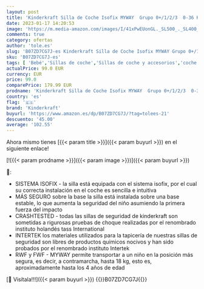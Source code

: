 ```yaml
---
layout: post
title: 'Kinderkraft Silla de Coche Isofix MYWAY  Grupo 0+/1/2/3  0-36 Kg  H-Guard  Negro'
date: 2023-01-17 14:20:53
image: 'https://m.media-amazon.com/images/I/41xPwEUonGL._SL500_._SL400_.jpg'
comments: true
category: ofertas
author: 'tole.es'
slug: 'B07ZD7CG7J-es Kinderkraft Silla de Coche Isofix MYWAY Grupo 0+/1/2/3...'
sku: 'B07ZD7CG7J-es'
tags: [ 'Bebé','Sillas de coche','Sillas de coche y accesorios','coche','de','isofix','kinderkraft','silla','🇪🇸', ]
actualPrice: 99.0 EUR
currency: EUR
price: 99.0
comparePrice: 179.99 EUR
prodname: 'Kinderkraft Silla de Coche Isofix MYWAY  Grupo 0+/1/2/3  0-36 Kg  H-Guard  Negro'
country: 'es'
flag: '🇪🇸'
brand: 'Kinderkraft'
buyurl: 'https://www.amazon.es/dp/B07ZD7CG7J/?tag=tolees-21'
descuento: '45.00'
average: '102.55'
---
```


Ahora mismo tienes [{{< param title >}}]({{< param buyurl >}}) en el siguiente enlace!

[![{{< param prodname >}}]({{< param image >}})]({{< param buyurl >}})

🔎:

- SISTEMA ISOFIX - la silla está equipada con el sistema isofix, por el cual su correcta instalación en el coche es sencilla e intuitiva
- MÁS SEGURO sobre la base la silla está instalada sobre una base estable, lo que aumenta la seguridad del niño asumiendo la primera fuerza del impacto
- CRASHTESTED - todas las sillas de seguridad de kinderkraft son sometidas a rigurosas pruebas de choque realizadas por el renombrado instituto holandés tass International
- INTERTEK los materiales utilizados para la tapicería de nuestras sillas de seguridad son libres de productos químicos nocivos y han sido probados por el renombrado instituto Intertek
- RWF y FWF - MYWAY permite transportar a un niño en la posición más segura, es decir, a contramarcha, hasta 18 kg, esto es, aproximadamente hasta los 4 años de edad

[🛒 Visítala!!!]({{< param buyurl >}})
{{<world>}}B07ZD7CG7J{{</world>}}
